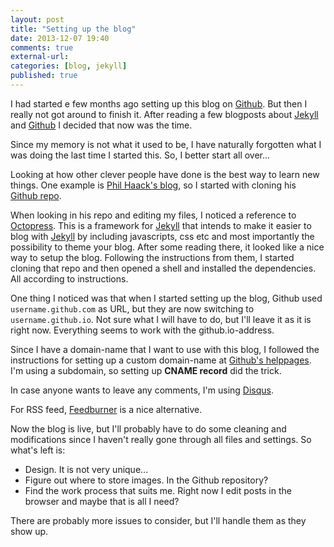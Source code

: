 ```yaml
---
layout: post
title: "Setting up the blog"
date: 2013-12-07 19:40
comments: true
external-url:
categories: [blog, jekyll]
published: true
---
```

I had started e few months ago setting up this blog on [Github](http://github.com "GitHub"). But then I really not got around to finish it. After reading a few blogposts about [Jekyll](http://jekyllrb.com/ "Jekyll") and [Github](http://github.com) I decided that now was the time.

Since my memory is not what it used to be, I have naturally forgotten what I was doing the last time I started this. So, I better start all over...

Looking at how other clever people have done is the best way to learn new things. One example is [Phil Haack's blog](http://haacked.com "Haacked"), so I started with cloning his [Github repo](https://github.com/Haacked/haacked.com).

When looking in his repo and editing my files, I noticed a reference to [Octopress](http://octopress.org/). This is a framework for [Jekyll](http://jekyllrb.com/ "Jekyll") that intends to make it easier to blog with [Jekyll](http://jekyllrb.com/ "Jekyll") by including javascripts, css etc and most importantly the possibility to theme your blog. After some reading there, it looked like a nice way to setup the blog. Following the instructions from them, I started cloning that repo and then opened a shell and installed the dependencies. All according to instructions.

One thing I noticed was that when I started setting up the blog, Github used <code>username.github.com</code> as URL, but they are now switching to <code>username.github.io</code>. Not sure what I will have to do, but I'll leave it as it is right now. Everything seems to work with the github.io-address.

Since I have a domain-name that I want to use with this blog, I followed the instructions for setting up a custom domain-name at [Github's helppages](https://help.github.com/articles/setting-up-a-custom-domain-with-pages). I'm using a subdomain, so setting up <b>CNAME record</b> did the trick.

In case anyone wants to leave any comments, I'm using [Disqus](http://disqus.com/ "Disqus").

For RSS feed, [Feedburner](http://feedburner.com/ "Feedburner") is a nice alternative.

Now the blog is live, but I'll probably have to do some cleaning and modifications since I haven't really gone through all files and settings. So what's left is:

* Design. It is not very unique...
* Figure out where to store images. In the Github repository?
* Find the work process that suits me. Right now I edit posts in the browser and maybe that is all I need?

There are probably more issues to consider, but I'll handle them as they show up.
